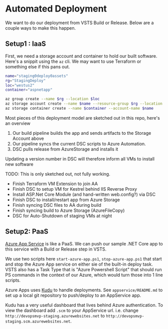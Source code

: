 # Automated Deployment

We want to do our deployment from VSTS Build or Release.
Below are a couple ways to make this happen.

## Setup1 : IaaS

First, we need a storage account and container to hold our built software.  Here's a snippit using the `az` cli. We may want to use Terraform or something else if this pans out.

```sh
name="staging0deploy0assets"
rg="StagingDeploy"
loc="westus2"
container="aspnetapp"

az group create --name $rg --location $loc
az storage account create --name $name --resource-group $rg --location $loc --sku "Standard_LRS"
az storage container create --name $container --account-name $name 
```

Most pieces of this deployment model are sketched out in this repo, here's an overview

1. Our build pipeline builds the app and sends artifacts to the Storage Account above
2. Our pipeline syncs the current DSC scripts to Azure Automation.
3. DSC pulls release from AzureStorage and installs it

Updating a version number in DSC will therefore inform all VMs to install new software

TODO: This is only sketched out, not fully working.
- Finish Terraform VM Extension to join AA
- Finish DSC to setup VM for Kestrel behind IIS Reverse Proxy
- Install ASP.Net Core Module (and hand-written web.config?) via DSC
- Finish DSC to install/restart app from Azure Storage
- Finish syncing DSC files to AA during build
- Finish syncing build to Azure Storage (AzureFileCopy)
- DSC for Auto-Shutdown of staging VMs at night

 

## Setup2: PaaS

[Azure App Service](https://azure.microsoft.com/en-us/services/app-service/) is like a PaaS.
We can push our sample .NET Core app to this service with a Build or Release step in VSTS.

We use two scripts here `start-azure-app.ps1`, `stop-azure-app.ps1` that start and stop the Azure App service on either sie of the built-in deploy task.  VSTS also has a Task Type that is "Azure Powershell Script" that should run PS commands in the context of our Azure, which would turn those into 1 line scripts.

Azure Apps uses [Kudu](https://github.com/projectkudu/kudu) to handle deployments. See `appservice/README.md` to set up a local git repository to push/deploy to an AppService app.  

Kudu has a very useful dashboard that lives behind Azure authentication.  To view the dashboard add `.scm` to your AppService url.  i.e. change `http://devopsmvp-staging.azurewebsites.net` to `http://devopsmvp-staging.scm.azurewebsites.net`.
